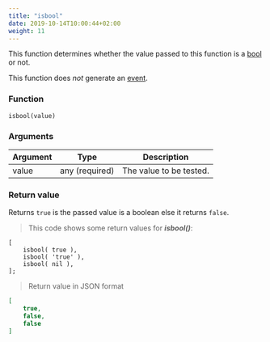 ```yaml
---
title: "isbool"
date: 2019-10-14T10:00:44+02:00
weight: 11
---
```


This function determines whether the value passed to this function
is a [bool](../../data-types/bool) or not.

This function does *not* generate an [event](../../events).

### Function

`isbool(value)`

### Arguments

Argument | Type | Description
-------- | ---- | -----------
value | any (required) | The value to be tested.

### Return value

Returns `true` is the passed value is a boolean else it returns `false`.

> This code shows some return values for ***isbool()***:

```thingsdb,json_response
[
    isbool( true ),
    isbool( 'true' ),
    isbool( nil ),
];
```

> Return value in JSON format

```json
[
    true,
    false,
    false
]
```
